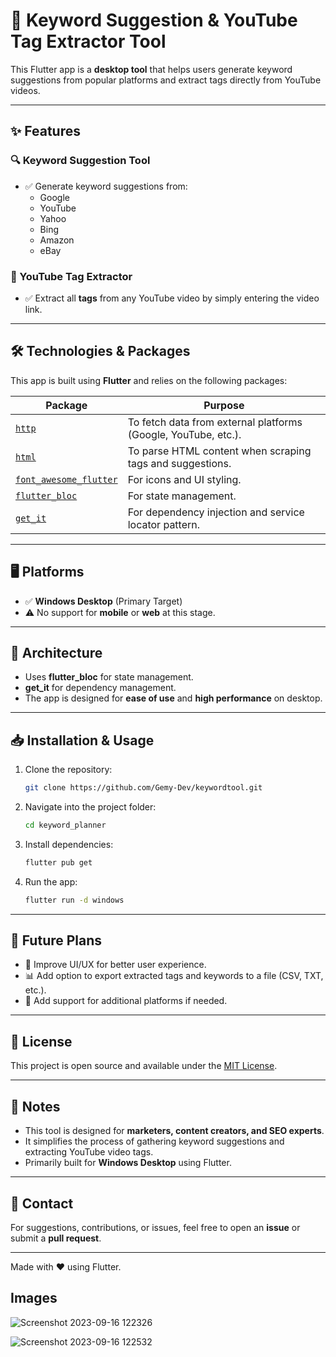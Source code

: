 # 🔑 Keyword Suggestion & YouTube Tag Extractor Tool

This Flutter app is a **desktop tool** that helps users generate keyword suggestions from popular platforms and extract tags directly from YouTube videos.

---

## ✨ Features

### 🔍 Keyword Suggestion Tool
- ✅ Generate keyword suggestions from:
    - Google
    - YouTube
    - Yahoo
    - Bing
    - Amazon
    - eBay

### 🎥 YouTube Tag Extractor
- ✅ Extract all **tags** from any YouTube video by simply entering the video link.

---

## 🛠️ Technologies & Packages

This app is built using **Flutter** and relies on the following packages:

| Package | Purpose |
|---|---|
| [`http`](https://pub.dev/packages/http) | To fetch data from external platforms (Google, YouTube, etc.). |
| [`html`](https://pub.dev/packages/html) | To parse HTML content when scraping tags and suggestions. |
| [`font_awesome_flutter`](https://pub.dev/packages/font_awesome_flutter) | For icons and UI styling. |
| [`flutter_bloc`](https://pub.dev/packages/flutter_bloc) | For state management. |
| [`get_it`](https://pub.dev/packages/get_it) | For dependency injection and service locator pattern. |

---

## 🖥️ Platforms

- ✅ **Windows Desktop** (Primary Target)
- ⚠️ No support for **mobile** or **web** at this stage.

---

## 📐 Architecture

- Uses **flutter_bloc** for state management.
- **get_it** for dependency management.
- The app is designed for **ease of use** and **high performance** on desktop.

---

## 📥 Installation & Usage

1. Clone the repository:
    ```bash
    git clone https://github.com/Gemy-Dev/keywordtool.git
    ```
2. Navigate into the project folder:
    ```bash
    cd keyword_planner
    ```
3. Install dependencies:
    ```bash
    flutter pub get
    ```
4. Run the app:
    ```bash
    flutter run -d windows
    ```

---

## 📄 Future Plans

- 🔄 Improve UI/UX for better user experience.
- 📊 Add option to export extracted tags and keywords to a file (CSV, TXT, etc.).
- 🚀 Add support for additional platforms if needed.

---

## 📄 License

This project is open source and available under the [MIT License](LICENSE).

---

## 📝 Notes

- This tool is designed for **marketers, content creators, and SEO experts**.
- It simplifies the process of gathering keyword suggestions and extracting YouTube video tags.
- Primarily built for **Windows Desktop** using Flutter.

---

## 📧 Contact

For suggestions, contributions, or issues, feel free to open an **issue** or submit a **pull request**.

---

Made with ❤️ using Flutter.


## Images

![Screenshot 2023-09-16 122326](https://github.com/Gemy-Dev/keywordtool/assets/57642488/3bfe246c-a270-482a-840f-aff08078a952)


![Screenshot 2023-09-16 122532](https://github.com/Gemy-Dev/keywordtool/assets/57642488/62c5791d-19e2-44ff-b25d-b210a5a53b44)

